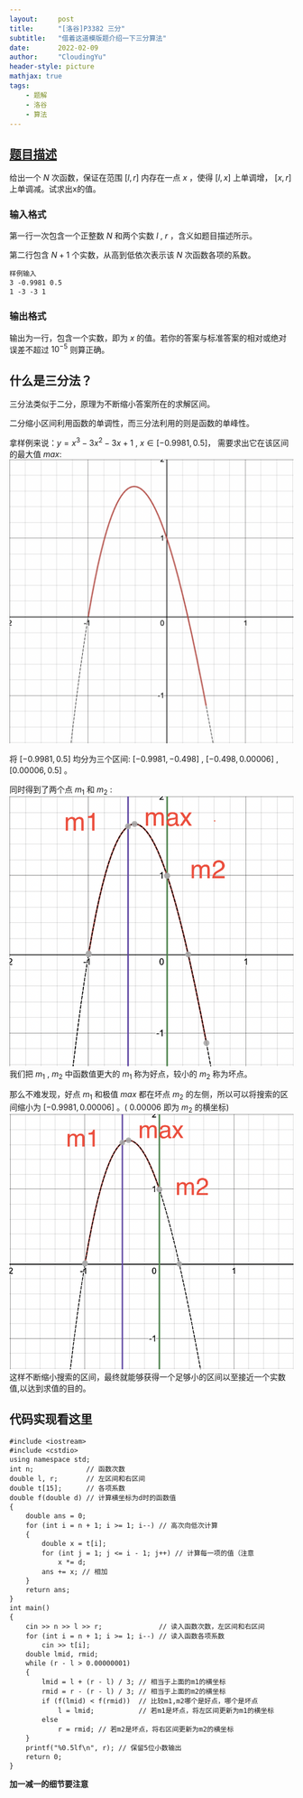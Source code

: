 ```yaml
---
layout:     post
title:      "[洛谷]P3382 三分"
subtitle:   "借着这道模版题介绍一下三分算法"
date:       2022-02-09
author:     "CloudingYu"
header-style: picture
mathjax: true
tags:
    - 题解
    - 洛谷
    - 算法
---
```

## [题目描述](https://www.luogu.com.cn/problem/P3382)

给出一个 $N$ 次函数，保证在范围 $\displaystyle [l,r]$ 内存在一点 $x$ ，使得 $\displaystyle [l,x]$ 上单调增， $\displaystyle [x,r]$ 上单调减。试求出x的值。

### 输入格式

第一行一次包含一个正整数 $N$ 和两个实数 $l$ , $r$ ，含义如题目描述所示。

第二行包含 $N+1$ 个实数，从高到低依次表示该 $N$ 次函数各项的系数。
```
样例输入
3 -0.9981 0.5
1 -3 -3 1
```

### 输出格式

输出为一行，包含一个实数，即为 $x$ 的值。若你的答案与标准答案的相对或绝对误差不超过 $10^{-5}$ 则算正确。

## 什么是三分法？
三分法类似于二分，原理为不断缩小答案所在的求解区间。

二分缩小区间利用函数的单调性，而三分法利用的则是函数的单峰性。

拿样例来说：$\displaystyle y = x^3 - 3x^2 - 3x + 1$ , $x\in[ -0.9981 , 0.5 ]$， 需要求出它在该区间的最大值 $max$:
![图片1](/img/posts/2022-02-09-luogu-P3382/1.png)

将 $[ -0.9981 , 0.5 ]$ 均分为三个区间: $[-0.9981,-0.498]$  ,  $[-0.498,0.00006]$  , $[0.00006,0.5]$ 。

同时得到了两个点 $m_1$ 和 $m_2$ :
![图片2](/img/posts/2022-02-09-luogu-P3382/2.png)
我们把 $m_1$ , $m_2$ 中函数值更大的 $m_1$ 称为好点，较小的 $m_2$ 称为坏点。

那么不难发现，好点 $m_1$ 和极值 $max$ 都在坏点 $m_2$ 的左侧，所以可以将搜索的区间缩小为 $[ -0.9981 , 0.00006 ]$  。( $0.00006$ 即为 $m_2$ 的横坐标)
![图片3](/img/posts/2022-02-09-luogu-P3382/3.png)
这样不断缩小搜索的区间，最终就能够获得一个足够小的区间以至接近一个实数值,以达到求值的目的。

## 代码实现看这里
```
#include <iostream>
#include <cstdio>
using namespace std;
int n;             // 函数次数
double l, r;       // 左区间和右区间
double t[15];      // 各项系数
double f(double d) // 计算横坐标为d时的函数值
{
    double ans = 0;
    for (int i = n + 1; i >= 1; i--) // 高次向低次计算
    {
        double x = t[i];
        for (int j = 1; j <= i - 1; j++) // 计算每一项的值（注意
            x *= d;
        ans += x; // 相加
    }
    return ans;
}
int main()
{
    cin >> n >> l >> r;              // 读入函数次数，左区间和右区间
    for (int i = n + 1; i >= 1; i--) // 读入函数各项系数
        cin >> t[i];
    double lmid, rmid;
    while (r - l > 0.00000001)
    {
        lmid = l + (r - l) / 3; // 相当于上面的m1的横坐标
        rmid = r - (r - l) / 3; // 相当于上面的m2的横坐标
        if (f(lmid) < f(rmid))  // 比较m1,m2哪个是好点，哪个是坏点
            l = lmid;           // 若m1是坏点，将左区间更新为m1的横坐标
        else
            r = rmid; // 若m2是坏点，将右区间更新为m2的横坐标
    }
    printf("%0.5lf\n", r); // 保留5位小数输出
    return 0;
}
```
**加一减一的细节要注意**